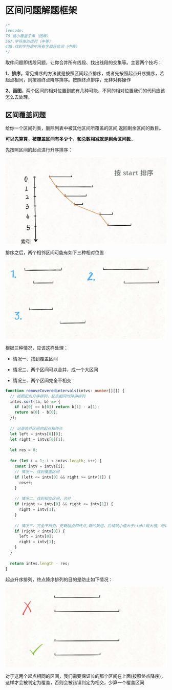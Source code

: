 # 区间问题解题框架

```typescript
/*
leecode:
76.最小覆盖子串（困难）
567.字符串的排列（中等）
438.找到字符串中所有字母异位词（中等）
*/
```

取件问题即线段问题，让你合并所有线段、找出线段的交集等。主要两个技巧：

**1、排序**。常见排序的方法就是按照区间起点排序，或者先按照起点升序排序，若起点相同，则按照终点降序排序。按照终点排序，无非对称操作

**2、画图**。两个区间的相对位置到底有几种可能，不同的相对位置我们的代码应该怎么去处理。

## 区间覆盖问题

给你一个区间列表，删除列表中被其他区间所覆盖的区间,返回剩余区间的数目。

**可以先算算，被覆盖区间有多少个，和总数相减就是剩余区间数**。

先按照区间的起点进行升序排序：

![区间算法](../../../resource/blogs/images/algorithm/4.png)

排序之后，两个相邻区间可能有如下三种相对位置

![区间算法](../../../resource/blogs/images/algorithm/5.png)

根据三种情况，应该这样处理：

- 情况一、找到覆盖区间

- 情况二、两个区间可以合并，成一个大区间

- 情况三、两个区间完全不相交

```typescript
function removeCoveredintervals(intvs: number[][]) {
  // 按照起点升序排列，起点相同时降序排列
  intvs.sort((a, b) => {
    if (a[0] == b[0]) return b[1] - a[1];
    return a[0] - b[0];
  });

  // 记录合并区间的起点和终点
  let left = intvs[0][0];
  let right = intvs[0][1];

  let res = 0;

  for (let i = 1; i < intvs.length; i++) {
    const intv = intvs[i];
    // 情况一、找到覆盖区间
    if (left <= intv[0] && right >= intv[1]) {
      res++;
    }

    // 情况二，找到相交区间，合并
    if (right >= intv[0] && right <= intv[1]) {
      right = intv[1];
    }

    // 情况三、完全不相交、更新起点和终点,新的数组，后续最小值大于right最大值，所以更新left
    if (right < intv[0]) {
      left = intv[0];
      right = intv[1];
    }
  }

  return intvs.length - res;
}
```

起点升序排列，终点降序排列的目的是防止如下情况：

![区间算法](../../../resource/blogs/images/algorithm/6.png)

对于这两个起点相同的区间，我们需要保证长的那个区间在上面(按照终点降序)，这样才会被判定为覆盖，否则会被错误判定为相交，少算一个覆盖区间
